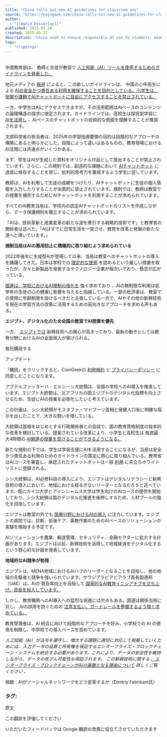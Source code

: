 ```yaml
---
title: "China rolls out new AI guidelines for classroom use"
source: "https://coingeek.com/china-rolls-out-new-ai-guidelines-for-classroom-use/"
author:
  - "[[Wahid Pessarlay]]"
published: 2025-05-26
created: 2025-05-27
description: "China seek to ensure responsible AI use by students; meanwhile, President Abdel-Fattah El Sisi is pushing to introduce AI in schools across Egypt."
tags:
  - "clippings"
---
```

|     |
| --- |

中国教育部は、 教師と生徒が教室で [人工知能（AI）ツールを使用するためのガイドラインを発表した。](https://coingeek.com/blockchain101/a-guide-to-ai-driven-solutions-for-strengthening-blockchain-security/)

地元メディアの [報道](https://m.chinanews.com/wap/detail/ecnszw/hernfey9438915.shtml) によると、この新しいガイドラインは、 中国の小中高生による [AIの安全かつ責任ある利用を確保することを目的としている。小学生は、授業や課題でAIチャットボットに自由にアクセスすることを禁止されている。](https://coingeek.com/nato-ai-strategy-could-establish-responsible-use-of-the-technology-ai-policy-chief-says/)

一方、中学生はAIにアクセスできますが、その活用範囲はAIベースのコンテンツの論理構造の探求に限定されます。ガイドラインでは、高校生は探究型学習に [AIを活用し](https://coingeek.com/how-ai-can-be-used-in-blockchain-systems/) 、AIベースのチャットボットの技術的な側面を理解することが推奨されます。

文部科学省の担当者は、2025年の学習指導要領の目的は段階的なアプローチの構築にあると明らかにした。段階によって違いはあるものの、教育現場におけるAI活用には共通点がいくつかある。

まず、学生はAIが生成した資料をオリジナル作品として提出することが禁止されています。さらに、この規則では、創造的な課題において [AIチャットボット](https://coingeek.com/the-top-ai-trend-of-2025-why-ai-agents-will-take-over/) に過度に依存することを禁じ、批判的思考力を重視するよう学生に促しています。

教師は、AIを利用して生徒の成績をつけたり、AIチャットボットに生徒の個人情報を入力したりすることが全面的に禁止されています。規則では、教師は教室での授業を補完するためにAIチャットボットを利用することが求められています。

すべての州教育当局は、学校内の認定AIチャットボットのリストを作成しながら、データ保護規則を確立することが求められています。

「AIは、技術革新と産業変革の新たな波を牽引する戦略的技術です」と教育省の関係者は述べた。「AIはすでに日常生活を一変させ、教育を改革と発展の新たな道へと導いています。」

**規制当局はAIの悪用防止に積極的に取り組むよう求められている**

2022年後半に生成型AIが登場して以来、当局は教室へのチャットボットの導入を躊躇してきた。日本は学校での [限定的な使用](https://coingeek.com/japan-allows-limited-use-of-generative-ai-in-schools/) を認めるという厳しい措置を取ったが、次々と新製品を発表するテクノロジー企業が相次いでおり、懸念が広がっている。

[国連は、学校におけるAI規制の強化を](https://coingeek.com/un-urges-tighter-ai-restrictions-in-schools/) 強く求めており 、AIの無制限な利用は低学年の生徒の心の健康に影響を与えると指摘している。一部の批評家は、教室での使用に年齢制限を設けるべきだと主張している一方で、AIやその他の新興技術を現在の学習方法の改善に活用するための前向きなアプローチを求める声もある。

**エジプト、デジタル化のため全国の教室でAI授業を優先**

一方、 [エジプトでは](https://coingeek.com/egypt-sets-digitalization-strategy-mizuho-eyes-security-tokens/) 新興技術への関心が高まっており、最新の動きとしては教育分野におけるAIの全面導入が挙げられる。

毎日購読する

アップデート

「購読」をクリックすると、CoinGeekの [利用規約](https://coingeek.com/terms-of-use/) と [プライバシーポリシー](https://coingeek.com/privacy-policy/) に同意したことになります。

アブデルファッターハ・エルシーシ大統領は、全国の学校へのAI導入を推進しています。エジプト大統領は、北アフリカの国エジプトのデジタル化指標を向上させるため、生徒にAIの授業を必修化したいと考えています。

この計画は、シシ大統領がモスタファ・マドブーリ首相と保健人口省に明確な指示を出したことで、大きな勢いを増している。

大統領は首相をはじめとする行政関係者との会談で、国の教育資格制度の抜本的な改革を検討している。提案されている改革により、小学生と高校生は 毎週最大4時間の [AI関連の授業を受けることができるようになる。](https://coingeek.com/alibaba-cloud-new-gen-ai-course-to-support-digital-talent-development-make-ai-more-accessible/)

新たな規則の下では、学生は学習支援にAIを活用することになるが、当局は安全かつ責任ある利用のためのガイドラインの策定に熱心に取り組んでいる。教育省はAIコースを審査し、承認されたチャットボットは一般 [利用](https://coingeek.com/apps/) に先立ちホワイトリストに登録される。

シシ大統領は、AI必修科目の導入により、エジプトはデジタルリテラシーと新興技術の導入において、地域における揺るぎないリーダーとなるだろうと述べています。既にカイロ大学とアインシャムス大学は学生向けのAIコースの提供を開始しており、シシ大統領は国のデジタル化推進を後押しするため、人材プールの強化を目指しています。

エジプトは教室の外でも [医療分野におけるAIの導入](https://coingeek.com/tech-giants-to-launch-ai-powered-solutions-for-healthcare/) に注力しています。エジプトの病院では、診断、術後ケア、事務作業のためのAIベースのソリューションの実験を開始する予定です。

AIソリューションを農業、輸送管理、セキュリティ、金融セクターに拡大する計画があります。エジプトは以前、新興技術を活用して地域経済をデジタル化するという野心的な計画を発表しています。

**地域的なAI競争が勃発**

エジプトは、MENA地域におけるAIハブのリーダーとなることを目指し、他の地域の先駆者と競争を強いられています。サウジアラビアとアラブ首長国連邦（UAE）は、AIの 普及率向上を目指して [国家的なAI教育イニシアチブを立ち上げ、資金を投入しています。](https://coingeek.com/saudi-arabia-new-initiative-to-train-7000-locals-in-ai/)

しかし、教育機関へのAI導入への猛烈な突進には欠点もある。国連は関係当局に対し、 AIの誤用を防ぐための [注意を払い、ガードレールを整備するよう強く求めている。](https://coingeek.com/un-urges-tighter-ai-restrictions-in-schools/)

教育管理者は、AI 統合に向けて段階的なアプローチを好み、小学校での AI の使用を制限し、中学校での導入ペースを高めています。

*人工知能（AI）が法令を遵守し、増大する課題に適切に対応して発展していくためには、入力データの品質と所有権を保証するエンタープライズ・ブロックチェーン・システムを統合する必要があります。これにより、データの安全性を維持しながら、データの改ざん可能性も保証されます。 この新興技術に関する* [*、エンタープライズ・ブロックチェーンがAIの基盤となる理由について*](https://coingeek.com/ai-needs-guardrails-enterprise-blockchain-has-a-role-to-play/) *詳しくご覧 ください* *。*

視聴：AIがソーシャルネットワークをどう変革するか（Dmitriy Fabrikant氏）

### タグ:

原文

この翻訳を評価してください

いただいたフィードバックは Google 翻訳の改善に役立てさせていただきます